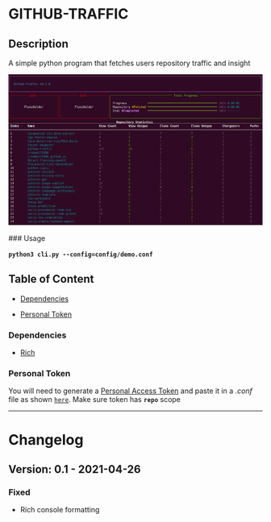 GITHUB-TRAFFIC
==============
## Description

A simple python program that fetches users repository traffic and insight

<!-- <p align="center">
    <img  height="300" src="docs/images/demo.gif">
</p> -->

<p align="center">
    <img  height="300" src="docs/images/demo.png">
</p>
### Usage

**`python3 cli.py --config=config/demo.conf`**

## Table of Content

- [Dependencies](#dependencies)

* [Personal Token](#personaltoken)


### Dependencies

- [Rich](https://pypi.org/project/rich/)

### Personal Token

You will need to generate a [Personal Access Token](https://docs.github.com/en/github/authenticating-to-github/creating-a-personal-access-token) and paste it in a *.conf* file as shown [`here`](config/demo.conf). Make sure token has **`repo`** scope

---

# Changelog

<!-- ## Version: 0.2.0 - 2021-04-27

### Added

- Userinfo

### Changed

- console output -->

## Version: 0.1 - 2021-04-26

### Fixed

- Rich console formatting
